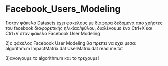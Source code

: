 # Facebook_Users_Modeling                                     

1)στον φάκελο Datasets έχει φακέλους με δίαφορα δεδομένα απο χρήστες του facebook διαφορετικής ηλικίας/φύλου, διαλέγουμε ένα Ctrl+X και Ctrl+V στον φακελο Facebook User Modeling

2)o φάκελος Facebook User Modeling θα πρεπει να εχει μεσα:     
algorithm.m
ImpactMatrix.dat
UserMatrix.dat
read me.txt

3)ανοιγουμε το algorithm.m και το τρεχουμε!
                    

  
   
   












































